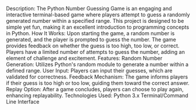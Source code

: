 Description:
The Python Number Guessing Game is an engaging and interactive terminal-based game where players attempt to guess a randomly generated number within a specified range. This project is designed to be simple yet fun, making it an excellent introduction to programming concepts in Python.
How It Works:
Upon starting the game, a random number is generated, and the player is prompted to guess the number. The game provides feedback on whether the guess is too high, too low, or correct. Players have a limited number of attempts to guess the number, adding an element of challenge and excitement.
Features:
Random Number Generation: Utilizes Python's random module to generate a number within a defined range.
User Input: Players can input their guesses, which are validated for correctness.
Feedback Mechanism: The game informs players if their guess is too high or too low, guiding them toward the correct answer.
Replay Option: After a game concludes, players can choose to play again, enhancing replayability.
Technologies Used:
Python 3.x
Terminal/Command Line Interface
